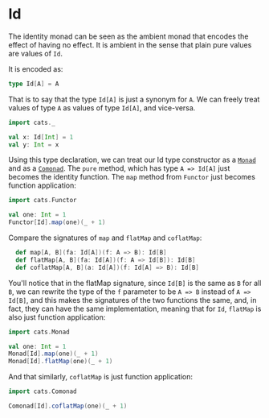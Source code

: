# Id

The identity monad can be seen as the ambient monad that encodes the
effect of having no effect. It is ambient in the sense that plain pure
values are values of `Id`.

It is encoded as:

```scala
type Id[A] = A
```

That is to say that the type `Id[A]` is just a synonym for `A`.  We can
freely treat values of type `A` as values of type `Id[A]`, and
vice-versa.

```scala mdoc
import cats._

val x: Id[Int] = 1
val y: Int = x
```

Using this type declaration, we can treat our Id type constructor as a
[`Monad`](../typeclasses/monad.html) and as a [`Comonad`](../typeclasses/comonad.md). The `pure`
method, which has type `A => Id[A]` just becomes the identity
function.  The `map` method from `Functor` just becomes function
application:

```scala mdoc
import cats.Functor

val one: Int = 1
Functor[Id].map(one)(_ + 1)
```

Compare the signatures of `map` and `flatMap` and `coflatMap`:

```scala
  def map[A, B](fa: Id[A])(f: A => B): Id[B]
  def flatMap[A, B](fa: Id[A])(f: A => Id[B]): Id[B]
  def coflatMap[A, B](a: Id[A])(f: Id[A] => B): Id[B]
```

You'll notice that in the flatMap signature, since `Id[B]` is the same
as `B` for all `B`, we can rewrite the type of the `f` parameter to be
`A => B` instead of `A => Id[B]`, and this makes the signatures of the
two functions the same, and, in fact, they can have the same
implementation, meaning that for `Id`, `flatMap` is also just function
application:

```scala mdoc:nest
import cats.Monad

val one: Int = 1
Monad[Id].map(one)(_ + 1)
Monad[Id].flatMap(one)(_ + 1)
```

And that similarly, `coflatMap` is just function application:

```scala mdoc
import cats.Comonad

Comonad[Id].coflatMap(one)(_ + 1)
```
